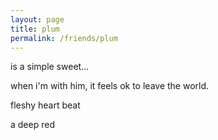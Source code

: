 ```yaml
---
layout: page
title: plum
permalink: /friends/plum
---
```


is a simple sweet...

when i'm with him, it feels ok to leave the world.

fleshy heart beat

a deep red

